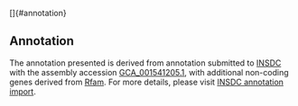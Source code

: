 []{#annotation}

Annotation
----------

The annotation presented is derived from annotation submitted to
[INSDC](http://www.insdc.org) with the assembly accession
[GCA\_001541205.1](http://www.ebi.ac.uk/ena/data/view/GCA_001541205.1),
with additional non-coding genes derived from
[Rfam](http://rfam.xfam.org/). For more details, please visit [INSDC
annotation
import](http://ensemblgenomes.org/info/data/insdc_annotation).
